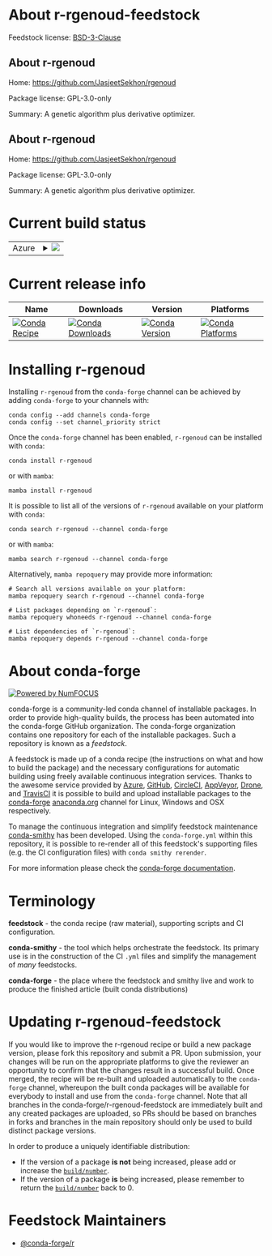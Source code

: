 About r-rgenoud-feedstock
=========================

Feedstock license: [BSD-3-Clause](https://github.com/conda-forge/r-rgenoud-feedstock/blob/main/LICENSE.txt)


About r-rgenoud
---------------

Home: https://github.com/JasjeetSekhon/rgenoud

Package license: GPL-3.0-only

Summary: A genetic algorithm plus derivative optimizer.

About r-rgenoud
---------------

Home: https://github.com/JasjeetSekhon/rgenoud

Package license: GPL-3.0-only

Summary: A genetic algorithm plus derivative optimizer.

Current build status
====================


<table>
    
  <tr>
    <td>Azure</td>
    <td>
      <details>
        <summary>
          <a href="https://dev.azure.com/conda-forge/feedstock-builds/_build/latest?definitionId=19339&branchName=main">
            <img src="https://dev.azure.com/conda-forge/feedstock-builds/_apis/build/status/r-rgenoud-feedstock?branchName=main">
          </a>
        </summary>
        <table>
          <thead><tr><th>Variant</th><th>Status</th></tr></thead>
          <tbody><tr>
              <td>linux_64_r_base4.4</td>
              <td>
                <a href="https://dev.azure.com/conda-forge/feedstock-builds/_build/latest?definitionId=19339&branchName=main">
                  <img src="https://dev.azure.com/conda-forge/feedstock-builds/_apis/build/status/r-rgenoud-feedstock?branchName=main&jobName=linux&configuration=linux%20linux_64_r_base4.4" alt="variant">
                </a>
              </td>
            </tr><tr>
              <td>linux_64_r_base4.5</td>
              <td>
                <a href="https://dev.azure.com/conda-forge/feedstock-builds/_build/latest?definitionId=19339&branchName=main">
                  <img src="https://dev.azure.com/conda-forge/feedstock-builds/_apis/build/status/r-rgenoud-feedstock?branchName=main&jobName=linux&configuration=linux%20linux_64_r_base4.5" alt="variant">
                </a>
              </td>
            </tr><tr>
              <td>osx_64_r_base4.4</td>
              <td>
                <a href="https://dev.azure.com/conda-forge/feedstock-builds/_build/latest?definitionId=19339&branchName=main">
                  <img src="https://dev.azure.com/conda-forge/feedstock-builds/_apis/build/status/r-rgenoud-feedstock?branchName=main&jobName=osx&configuration=osx%20osx_64_r_base4.4" alt="variant">
                </a>
              </td>
            </tr><tr>
              <td>osx_64_r_base4.5</td>
              <td>
                <a href="https://dev.azure.com/conda-forge/feedstock-builds/_build/latest?definitionId=19339&branchName=main">
                  <img src="https://dev.azure.com/conda-forge/feedstock-builds/_apis/build/status/r-rgenoud-feedstock?branchName=main&jobName=osx&configuration=osx%20osx_64_r_base4.5" alt="variant">
                </a>
              </td>
            </tr><tr>
              <td>win_64_r_base4.4</td>
              <td>
                <a href="https://dev.azure.com/conda-forge/feedstock-builds/_build/latest?definitionId=19339&branchName=main">
                  <img src="https://dev.azure.com/conda-forge/feedstock-builds/_apis/build/status/r-rgenoud-feedstock?branchName=main&jobName=win&configuration=win%20win_64_r_base4.4" alt="variant">
                </a>
              </td>
            </tr><tr>
              <td>win_64_r_base4.5</td>
              <td>
                <a href="https://dev.azure.com/conda-forge/feedstock-builds/_build/latest?definitionId=19339&branchName=main">
                  <img src="https://dev.azure.com/conda-forge/feedstock-builds/_apis/build/status/r-rgenoud-feedstock?branchName=main&jobName=win&configuration=win%20win_64_r_base4.5" alt="variant">
                </a>
              </td>
            </tr>
          </tbody>
        </table>
      </details>
    </td>
  </tr>
</table>

Current release info
====================

| Name | Downloads | Version | Platforms |
| --- | --- | --- | --- |
| [![Conda Recipe](https://img.shields.io/badge/recipe-r--rgenoud-green.svg)](https://anaconda.org/conda-forge/r-rgenoud) | [![Conda Downloads](https://img.shields.io/conda/dn/conda-forge/r-rgenoud.svg)](https://anaconda.org/conda-forge/r-rgenoud) | [![Conda Version](https://img.shields.io/conda/vn/conda-forge/r-rgenoud.svg)](https://anaconda.org/conda-forge/r-rgenoud) | [![Conda Platforms](https://img.shields.io/conda/pn/conda-forge/r-rgenoud.svg)](https://anaconda.org/conda-forge/r-rgenoud) |

Installing r-rgenoud
====================

Installing `r-rgenoud` from the `conda-forge` channel can be achieved by adding `conda-forge` to your channels with:

```
conda config --add channels conda-forge
conda config --set channel_priority strict
```

Once the `conda-forge` channel has been enabled, `r-rgenoud` can be installed with `conda`:

```
conda install r-rgenoud
```

or with `mamba`:

```
mamba install r-rgenoud
```

It is possible to list all of the versions of `r-rgenoud` available on your platform with `conda`:

```
conda search r-rgenoud --channel conda-forge
```

or with `mamba`:

```
mamba search r-rgenoud --channel conda-forge
```

Alternatively, `mamba repoquery` may provide more information:

```
# Search all versions available on your platform:
mamba repoquery search r-rgenoud --channel conda-forge

# List packages depending on `r-rgenoud`:
mamba repoquery whoneeds r-rgenoud --channel conda-forge

# List dependencies of `r-rgenoud`:
mamba repoquery depends r-rgenoud --channel conda-forge
```


About conda-forge
=================

[![Powered by
NumFOCUS](https://img.shields.io/badge/powered%20by-NumFOCUS-orange.svg?style=flat&colorA=E1523D&colorB=007D8A)](https://numfocus.org)

conda-forge is a community-led conda channel of installable packages.
In order to provide high-quality builds, the process has been automated into the
conda-forge GitHub organization. The conda-forge organization contains one repository
for each of the installable packages. Such a repository is known as a *feedstock*.

A feedstock is made up of a conda recipe (the instructions on what and how to build
the package) and the necessary configurations for automatic building using freely
available continuous integration services. Thanks to the awesome service provided by
[Azure](https://azure.microsoft.com/en-us/services/devops/), [GitHub](https://github.com/),
[CircleCI](https://circleci.com/), [AppVeyor](https://www.appveyor.com/),
[Drone](https://cloud.drone.io/welcome), and [TravisCI](https://travis-ci.com/)
it is possible to build and upload installable packages to the
[conda-forge](https://anaconda.org/conda-forge) [anaconda.org](https://anaconda.org/)
channel for Linux, Windows and OSX respectively.

To manage the continuous integration and simplify feedstock maintenance
[conda-smithy](https://github.com/conda-forge/conda-smithy) has been developed.
Using the ``conda-forge.yml`` within this repository, it is possible to re-render all of
this feedstock's supporting files (e.g. the CI configuration files) with ``conda smithy rerender``.

For more information please check the [conda-forge documentation](https://conda-forge.org/docs/).

Terminology
===========

**feedstock** - the conda recipe (raw material), supporting scripts and CI configuration.

**conda-smithy** - the tool which helps orchestrate the feedstock.
                   Its primary use is in the construction of the CI ``.yml`` files
                   and simplify the management of *many* feedstocks.

**conda-forge** - the place where the feedstock and smithy live and work to
                  produce the finished article (built conda distributions)


Updating r-rgenoud-feedstock
============================

If you would like to improve the r-rgenoud recipe or build a new
package version, please fork this repository and submit a PR. Upon submission,
your changes will be run on the appropriate platforms to give the reviewer an
opportunity to confirm that the changes result in a successful build. Once
merged, the recipe will be re-built and uploaded automatically to the
`conda-forge` channel, whereupon the built conda packages will be available for
everybody to install and use from the `conda-forge` channel.
Note that all branches in the conda-forge/r-rgenoud-feedstock are
immediately built and any created packages are uploaded, so PRs should be based
on branches in forks and branches in the main repository should only be used to
build distinct package versions.

In order to produce a uniquely identifiable distribution:
 * If the version of a package **is not** being increased, please add or increase
   the [``build/number``](https://docs.conda.io/projects/conda-build/en/latest/resources/define-metadata.html#build-number-and-string).
 * If the version of a package **is** being increased, please remember to return
   the [``build/number``](https://docs.conda.io/projects/conda-build/en/latest/resources/define-metadata.html#build-number-and-string)
   back to 0.

Feedstock Maintainers
=====================

* [@conda-forge/r](https://github.com/orgs/conda-forge/teams/r/)

